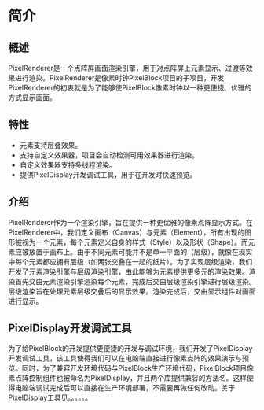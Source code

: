 # 简介

## 概述

PixelRenderer是一个点阵屏画面渲染引擎，用于对点阵屏上元素显示、过渡等效果进行渲染。PixelRenderer是像素时钟PixelBlock项目的子项目，开发PixelRenderer的初衷就是为了能够使PixelBlock像素时钟以一种更便捷、优雅的方式显示画面。

## 特性

- 元素支持层叠效果。
- 支持自定义效果器，项目会自动检测可用效果器进行渲染。
- 自定义效果器支持多线程渲染。
- 提供PixelDisplay开发调试工具，用于在开发时快速预览。

## 介绍

PixelRenderer作为一个渲染引擎，旨在提供一种更优雅的像素点阵显示方式。在PixelRenderer中，我们定义画布（Canvas）与元素（Element），所有出现的图形被视为一个元素，每个元素定义自身的样式（Style）以及形状（Shape）。而元素应被放置于画布上。由于不同元素可能并不是单一平面的（层级），就像在现实中每个元素都应拥有层级（如两张交叠在一起的纸片）。为了实现层级渲染，我们开发了元素渲染引擎与层级渲染引擎，由此能够为元素提供更多元的渲染效果。渲染首先交由元素渲染引擎渲染每个元素，完成后交由层级渲染引擎进行层级渲染。层级渲染旨在处理元素层级交叠后的显示效果。渲染完成后，交由显示组件对画面进行显示。

## PixelDisplay开发调试工具

为了给PixelBlock的开发提供更便捷的开发与调试环境，我们开发了PixelDisplay开发调试工具，该工具使得我们可以在电脑端直接进行像素点阵的效果演示与预览。同时，为了兼容开发环境代码与PixelBlock生产环境代码，PixelBlock项目像素点阵控制组件也被命名为PixelDisplay，并且两个库提供兼容的方法名。这样使得电脑端调试完成后可以直接在生产环境部署，不需要再做任何改动。关于PixelDisplay工具见。。。。。。
